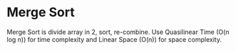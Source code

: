 # Merge Sort

Merge Sort is divide array in 2, sort, re-combine. Use Quasilinear Time (O(n log n)) for time complexity and Linear Space (O(n)) for space complexity.
